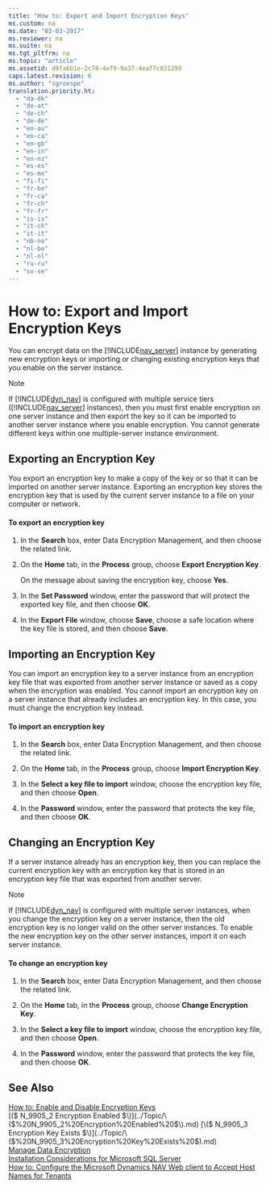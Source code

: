 ```yaml
---
title: "How to: Export and Import Encryption Keys"
ms.custom: na
ms.date: "03-03-2017"
ms.reviewer: na
ms.suite: na
ms.tgt_pltfrm: na
ms.topic: "article"
ms.assetid: d9fa6b1e-2c78-4ef9-9a37-4eaf7c031299
caps.latest.revision: 6
ms.author: "sgroespe"
translation.priority.ht: 
  - "da-dk"
  - "de-at"
  - "de-ch"
  - "de-de"
  - "en-au"
  - "en-ca"
  - "en-gb"
  - "en-in"
  - "en-nz"
  - "es-es"
  - "es-mx"
  - "fi-fi"
  - "fr-be"
  - "fr-ca"
  - "fr-ch"
  - "fr-fr"
  - "is-is"
  - "it-ch"
  - "it-it"
  - "nb-no"
  - "nl-be"
  - "nl-nl"
  - "ru-ru"
  - "sv-se"
---
```

# How to: Export and Import Encryption Keys
You can encrypt data on the [!INCLUDE[nav_server](../BusinessFunctionality/IntegratingWithMicrosoftOffice/includes/nav_server_md.md)] instance by generating new encryption keys or importing or changing existing encryption keys that you enable on the server instance.  
  
> [!NOTE]  
>  If [!INCLUDE[dyn_nav](../ApplicationDesign/includes/dyn_nav_md.md)] is configured with multiple service tiers \([!INCLUDE[nav_server](../BusinessFunctionality/IntegratingWithMicrosoftOffice/includes/nav_server_md.md)] instances\), then you must first enable encryption on one server instance and then export the key so it can be imported to another server instance where you enable encryption. You cannot generate different keys within one multiple\-server instance environment.  
  
## Exporting an Encryption Key  
 You export an encryption key to make a copy of the key or so that it can be imported on another server instance. Exporting an encryption key stores the encryption key that is used by the current server instance to a file on your computer or network.  
  
#### To export an encryption key  
  
1.  In the **Search** box, enter Data Encryption Management, and then choose the related link.  
  
2.  On the **Home** tab, in the **Process** group, choose **Export Encryption Key**.  
  
     On the message about saving the encryption key, choose **Yes**.  
  
3.  In the **Set Password** window, enter the password that will protect the exported key file, and then choose **OK**.  
  
4.  In the **Export File** window, choose **Save**, choose a safe location where the key file is stored, and then choose **Save**.  
  
## Importing an Encryption Key  
 You can import an encryption key to a server instance from an encryption key file that was exported from another server instance or saved as a copy when the encryption was enabled. You cannot import an encryption key on a server instance that already includes an encryption key. In this case, you must change the encryption key instead.  
  
#### To import an encryption key  
  
1.  In the **Search** box, enter Data Encryption Management, and then choose the related link.  
  
2.  On the **Home** tab, in the **Process** group, choose **Import Encryption Key**.  
  
3.  In the **Select a key file to import** window, choose the encryption key file, and then choose **Open**.  
  
4.  In the **Password** window, enter the password that protects the key file, and then choose **OK**.  
  
## Changing an Encryption Key  
 If a server instance already has an encryption key, then you can replace the current encryption key with an encryption key that is stored in an encryption key file that was exported from another server.  
  
> [!NOTE]  
>  If [!INCLUDE[dyn_nav](../ApplicationDesign/includes/dyn_nav_md.md)] is configured with multiple server instances, when you change the encryption key on a server instance, then the old encryption key is no longer valid on the other server instances. To enable the new encryption key on the other server instances, import it on each server instance.  
  
#### To change an encryption key  
  
1.  In the **Search** box, enter Data Encryption Management, and then choose the related link.  
  
2.  On the **Home** tab, in the **Process** group, choose **Change Encryption Key**.  
  
3.  In the **Select a key file to import** window, choose the encryption key file, and then choose **Open**.  
  
4.  In the **Password** window, enter the password that protects the key file, and then choose **OK**.  
  
## See Also  
 [How to: Enable and Disable Encryption Keys](../SetupAndAdministration/how-to-enable-and-disable-encryption-keys.md)   
 [\($ N\_9905\_2 Encryption Enabled $\)](../Topic/\($%20N_9905_2%20Encryption%20Enabled%20$\).md)   
 [\($ N\_9905\_3 Encryption Key Exists $\)](../Topic/\($%20N_9905_3%20Encryption%20Key%20Exists%20$\).md)   
 [Manage Data Encryption](../SetupAndAdministration/manage-data-encryption.md)   
 [Installation Considerations for Microsoft SQL Server](../Topic/Installation%20Considerations%20for%20Microsoft%20SQL%20Server.md)   
 [How to: Configure the Microsoft Dynamics NAV Web client to Accept Host Names for Tenants](../Topic/How%20to:%20Configure%20the%20Microsoft%20Dynamics%20NAV%20Web%20client%20to%20Accept%20Host%20Names%20for%20Tenants.md)